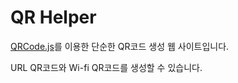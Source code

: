 # QR Helper

[QRCode.js](https://github.com/davidshimjs/qrcodejs)를 이용한 단순한 QR코드 생성 웹 사이트입니다.

URL QR코드와 Wi-fi QR코드를 생성할 수 있습니다.
